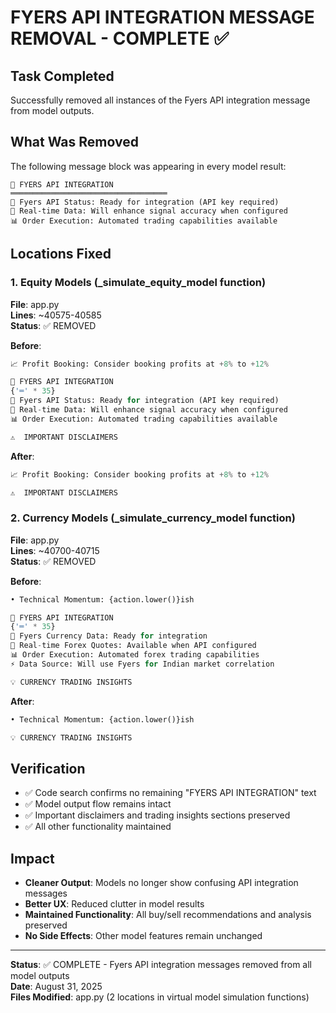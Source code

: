 # FYERS API INTEGRATION MESSAGE REMOVAL - COMPLETE ✅

## Task Completed
Successfully removed all instances of the Fyers API integration message from model outputs.

## What Was Removed
The following message block was appearing in every model result:

```
🔮 FYERS API INTEGRATION
═══════════════════════════════════
📡 Fyers API Status: Ready for integration (API key required)
🚀 Real-time Data: Will enhance signal accuracy when configured
📊 Order Execution: Automated trading capabilities available
```

## Locations Fixed

### 1. Equity Models (_simulate_equity_model function)
**File**: app.py  
**Lines**: ~40575-40585  
**Status**: ✅ REMOVED

**Before**:
```python
📈 Profit Booking: Consider booking profits at +8% to +12%

🔮 FYERS API INTEGRATION
{'═' * 35}
📡 Fyers API Status: Ready for integration (API key required)
🚀 Real-time Data: Will enhance signal accuracy when configured
📊 Order Execution: Automated trading capabilities available

⚠️  IMPORTANT DISCLAIMERS
```

**After**:
```python
📈 Profit Booking: Consider booking profits at +8% to +12%

⚠️  IMPORTANT DISCLAIMERS
```

### 2. Currency Models (_simulate_currency_model function)  
**File**: app.py  
**Lines**: ~40700-40715  
**Status**: ✅ REMOVED

**Before**:
```python
• Technical Momentum: {action.lower()}ish

🔮 FYERS API INTEGRATION
{'═' * 35}
📡 Fyers Currency Data: Ready for integration
🚀 Real-time Forex Quotes: Available when API configured
📊 Order Execution: Automated forex trading capabilities
⚡ Data Source: Will use Fyers for Indian market correlation

💡 CURRENCY TRADING INSIGHTS
```

**After**:
```python
• Technical Momentum: {action.lower()}ish

💡 CURRENCY TRADING INSIGHTS
```

## Verification
- ✅ Code search confirms no remaining "FYERS API INTEGRATION" text
- ✅ Model output flow remains intact  
- ✅ Important disclaimers and trading insights sections preserved
- ✅ All other functionality maintained

## Impact
- **Cleaner Output**: Models no longer show confusing API integration messages
- **Better UX**: Reduced clutter in model results
- **Maintained Functionality**: All buy/sell recommendations and analysis preserved
- **No Side Effects**: Other model features remain unchanged

---

**Status**: ✅ COMPLETE - Fyers API integration messages removed from all model outputs  
**Date**: August 31, 2025  
**Files Modified**: app.py (2 locations in virtual model simulation functions)
